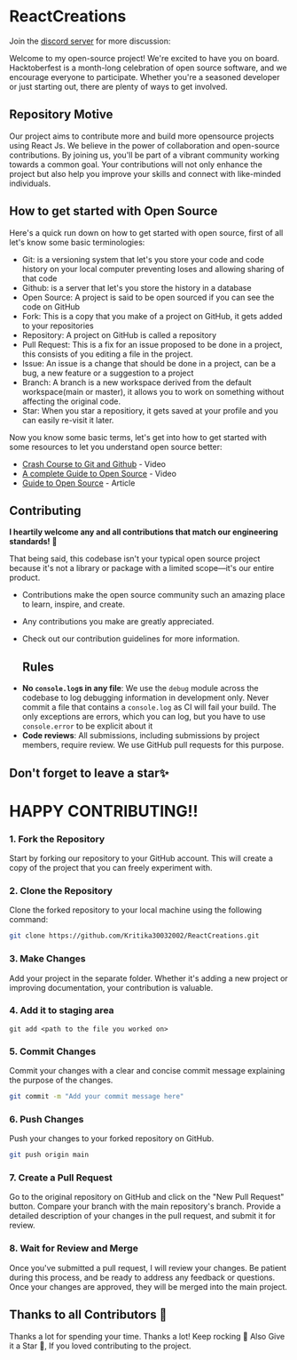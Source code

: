 # ReactCreations

Join the [discord server](https://discord.gg/JdFsJPrayj) for more discussion: 

Welcome to my open-source project! We're excited to have you on board. Hacktoberfest is a month-long celebration of open source software, and we encourage everyone to participate. Whether you're a seasoned developer or just starting out, there are plenty of ways to get involved.


## Repository Motive

Our project aims to contribute more and build more opensource projects using React Js. We believe in the power of collaboration and open-source contributions. By joining us, you'll be part of a vibrant community working towards a common goal. Your contributions will not only enhance the project but also help you improve your skills and connect with like-minded individuals.

## How to get started with Open Source

Here's a quick run down on how to get started with open source, first of all let's know some basic terminologies:

- Git: is a versioning system that let's you store your code and code history on your local computer preventing loses and allowing sharing of that code
- Github: is a server that let's you store the history in a database
- Open Source: A project is said to be open sourced if you can see the code on GitHub
- Fork: This is a copy that you make of a project on GitHub, it gets added to your repositories
- Repository: A project on GitHub is called a repository
- Pull Request: This is a fix for an issue proposed to be done in a project, this consists of you editing a file in the project.
- Issue: An issue is a change that should be done in a project, can be a bug, a new feature or a suggestion to a project
- Branch: A branch is a new workspace derived from the default workspace(main or master), it allows you to work on something without affecting the original code.
- Star: When you star a repositiory, it gets saved at your profile and you can easily re-visit it later.

Now you know some basic terms, let's get into how to get started with some resources to let you understand open source better:

- [Crash Course to Git and Github](https://www.youtube.com/watch?v=apGV9Kg7ics) - Video
- [A complete Guide to Open Source](https://www.youtube.com/watch?v=yzeVMecydCE) - Video
- [Guide to Open Source](https://www.freecodecamp.org/news/how-to-contribute-to-open-source-projects-beginners-guide/) - Article

## Contributing

**I heartily welcome any and all contributions that match our engineering standards! :raised_hands:**

That being said, this codebase isn't your typical open source project because it's not a library or package with a limited scope—it's our entire product.

* Contributions make the open source community such an amazing place to learn, inspire, and create.
* Any contributions you make are greatly appreciated.
* Check out our contribution guidelines for more information.

  ## Rules

- **No `console.log`s in any file**: We use the `debug` module across the codebase to log debugging information in development only. Never commit a file that contains a `console.log` as CI will fail your build. The only exceptions are errors, which you can log, but you have to use `console.error` to be explicit about it
- **Code reviews**: All submissions, including submissions by project members, require review. We use GitHub pull requests for this purpose.


## Don't forget to leave a star✨
# HAPPY CONTRIBUTING!!

### 1. Fork the Repository

Start by forking our repository to your GitHub account. This will create a copy of the project that you can freely experiment with.

### 2. Clone the Repository

Clone the forked repository to your local machine using the following command:

```bash
git clone https://github.com/Kritika30032002/ReactCreations.git
```

### 3. Make Changes

Add your project in the separate folder. Whether it's adding a new project or improving documentation, your contribution is valuable.

### 4. Add it to staging area
```
git add <path to the file you worked on>
```

### 5. Commit Changes

Commit your changes with a clear and concise commit message explaining the purpose of the changes.

```bash
git commit -m "Add your commit message here"
```

### 6. Push Changes

Push your changes to your forked repository on GitHub.

```bash
git push origin main
```

### 7. Create a Pull Request

Go to the original repository on GitHub and click on the "New Pull Request" button. Compare your branch with the main repository's branch. Provide a detailed description of your changes in the pull request, and submit it for review.

### 8. Wait for Review and Merge

Once you've submitted a pull request, I will review your changes. Be patient during this process, and be ready to address any feedback or questions. Once your changes are approved, they will be merged into the main project.


## Thanks to all Contributors 💪

Thanks a lot for spending your time. Thanks a lot! Keep rocking 🍻
Also Give it a Star 🌟, If you loved contributing to the project.
